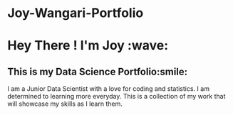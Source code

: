 # Joy-Wangari-Portfolio
<h1> Hey There ! I'm Joy :wave: </h1>
<h2> This is my Data Science Portfolio:smile: </h2>

I am a Junior Data Scientist with a love for coding and statistics. I am determined to learning more everyday.
This is a collection of my work that will showcase my skills as I learn them.
